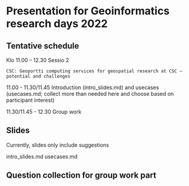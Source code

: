 # Presentation for Geoinformatics research days 2022

## Tentative schedule

Klo 11.00 – 12.30 Sessio 2 

    CSC: Geoportti computing services for geospatial research at CSC – potential and challenges
    
11.00 - 11.30/11.45 Introduction (intro_slides.md) and usecases (usecases.md; collect more than needed here and choose based on participant interest)

11.30/11.45 - 12.30 Group work

## Slides

Currently, slides only include suggestions

intro_slides.md
usecases.md

## Question collection for group work part

